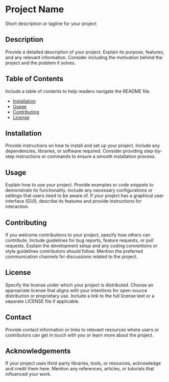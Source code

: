 # Project Name

Short description or tagline for your project

## Description

Provide a detailed description of your project. Explain its purpose, features, and any relevant information. Consider including the motivation behind the project and the problem it solves.

## Table of Contents

Include a table of contents to help readers navigate the README file.

- [Installation](#installation)
- [Usage](#usage)
- [Contributing](#contributing)
- [License](#license)

## Installation

Provide instructions on how to install and set up your project. Include any dependencies, libraries, or software required. Consider providing step-by-step instructions or commands to ensure a smooth installation process.

## Usage

Explain how to use your project. Provide examples or code snippets to demonstrate its functionality. Include any necessary configurations or settings that users need to be aware of. If your project has a graphical user interface (GUI), describe its features and provide instructions for interaction.

## Contributing

If you welcome contributions to your project, specify how others can contribute. Include guidelines for bug reports, feature requests, or pull requests. Explain the development setup and any coding conventions or style guidelines contributors should follow. Mention the preferred communication channels for discussions related to the project.

## License

Specify the license under which your project is distributed. Choose an appropriate license that aligns with your intentions for open-source distribution or proprietary use. Include a link to the full license text or a separate LICENSE file if applicable.

## Contact

Provide contact information or links to relevant resources where users or contributors can get in touch with you or learn more about the project.

## Acknowledgements

If your project uses third-party libraries, tools, or resources, acknowledge and credit them here. Mention any references, articles, or tutorials that influenced your work.
